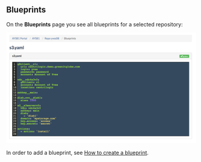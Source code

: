 ## Blueprints

On the **Blueprints** page you see all blueprints for a selected repository:

![](Blueprints.png)

In order to add a blueprint, see [How to create a blueprint](../usage/Howto/Create_blueprint/Create_blueprint.md).
